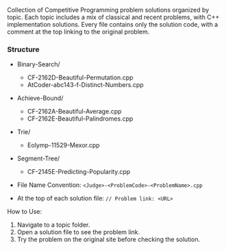Collection of Competitive Programming problem solutions organized by topic. Each topic includes a mix of classical and recent problems, with C++ implementation solutions. Every file contains only the solution code, with a comment at the top linking to the original problem.

### Structure
- Binary-Search/
  - CF-2162D-Beautiful-Permutation.cpp
  - AtCoder-abc143-f-Distinct-Numbers.cpp
- Achieve-Bound/
  - CF-2162A-Beautiful-Average.cpp
  - CF-2162E-Beautiful-Palindromes.cpp
- Trie/
  - Eolymp-11529-Mexor.cpp
- Segment-Tree/
  - CF-2145E-Predicting-Popularity.cpp

- File Name Convention: `<Judge>-<ProblemCode>-<ProblemName>.cpp`
- At the top of each solution file: `// Problem link: <URL>`

How to Use:

1. Navigate to a topic folder.
2. Open a solution file to see the problem link.
3. Try the problem on the original site before checking the solution.
